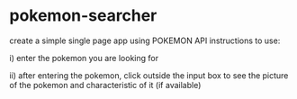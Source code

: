 # pokemon-searcher
create a simple single page app using POKEMON API
instructions to use:

i) enter the pokemon you are looking for

ii) after entering the pokemon, click outside the input box to see
    the picture of the pokemon and characteristic of it (if available)
